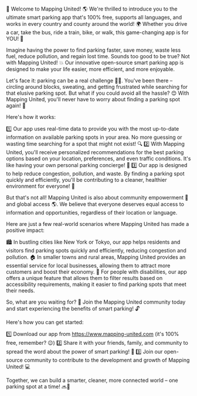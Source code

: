 🎉 Welcome to Mapping United! 🌎 We're thrilled to introduce you to the ultimate smart parking app that's 100% free, supports all languages, and works in every country and county around the world! 🌍 Whether you drive a car, take the bus, ride a train, bike, or walk, this game-changing app is for YOU! 👋

Imagine having the power to find parking faster, save money, waste less fuel, reduce pollution, and regain lost time. Sounds too good to be true? Not with Mapping United! 💥 Our innovative open-source smart parking app is designed to make your life easier, more efficient, and more enjoyable.

Let's face it: parking can be a real challenge 🚗💪. You've been there – circling around blocks, sweating, and getting frustrated while searching for that elusive parking spot. But what if you could avoid all the hassle? 😊 With Mapping United, you'll never have to worry about finding a parking spot again! 🙌

Here's how it works:

1️⃣ Our app uses real-time data to provide you with the most up-to-date information on available parking spots in your area. No more guessing or wasting time searching for a spot that might not exist! 🔍
2️⃣ With Mapping United, you'll receive personalized recommendations for the best parking options based on your location, preferences, and even traffic conditions. It's like having your own personal parking concierge! 🧠
3️⃣ Our app is designed to help reduce congestion, pollution, and waste. By finding a parking spot quickly and efficiently, you'll be contributing to a cleaner, healthier environment for everyone! 🌟

But that's not all! Mapping United is also about community empowerment 💪 and global access 🌎. We believe that everyone deserves equal access to information and opportunities, regardless of their location or language.

Here are just a few real-world scenarios where Mapping United has made a positive impact:

🏙️ In bustling cities like New York or Tokyo, our app helps residents and visitors find parking spots quickly and efficiently, reducing congestion and pollution.
🏠 In smaller towns and rural areas, Mapping United provides an essential service for local businesses, allowing them to attract more customers and boost their economy.
🌈 For people with disabilities, our app offers a unique feature that allows them to filter results based on accessibility requirements, making it easier to find parking spots that meet their needs.

So, what are you waiting for? 🤔 Join the Mapping United community today and start experiencing the benefits of smart parking! 🔓

Here's how you can get started:

1️⃣ Download our app from https://www.mapping-united.com (it's 100% free, remember? 😉)
2️⃣ Share it with your friends, family, and community to spread the word about the power of smart parking! 📢
3️⃣ Join our open-source community to contribute to the development and growth of Mapping United! 💻

Together, we can build a smarter, cleaner, more connected world – one parking spot at a time! 🔜💪